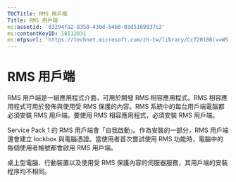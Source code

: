 ```yaml
---
TOCTitle: RMS 用戶端
Title: RMS 用戶端
ms:assetid: '03294fa2-8350-430d-b4b0-03d5169937c2'
ms:contentKeyID: 18112831
ms:mtpsurl: 'https://technet.microsoft.com/zh-tw/library/Cc720186(v=WS.10)'
---
```


RMS 用戶端
==========

RMS 用戶端是一組應用程式介面，可用於開發 RMS 相容應用程式。RMS 相容應用程式可用於發佈與使用受 RMS 保護的內容。RMS 系統中的每台用戶端電腦都必須安裝 RMS 用戶端。要使用 RMS 相容應用程式，必須安裝 RMS 用戶端。

Service Pack 1 的 RMS 用戶端會「自我啟動」。作為安裝的一部分，RMS 用戶端還會建立 lockbox 與電腦憑證。當使用者首次嘗試使用 RMS 功能時，電腦中的每個使用者帳號都會啟用 RMS 用戶端。

桌上型電腦、行動裝置以及使用受 RMS 保護內容的伺服器服務，其用戶端的安裝程序均不相同。

